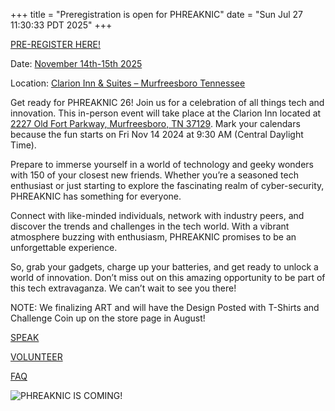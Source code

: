 +++
title = "Preregistration is open for PHREAKNIC"
date = "Sun Jul 27 11:30:33 PDT 2025"
+++

[PRE-REGISTER HERE!](https://phreaknic.square.site/)

Date: [November 14th-15th 2025](/phreaknic26.ics)

Location: [Clarion Inn & Suites – Murfreesboro Tennessee](https://maps.app.goo.gl/gr9v82GgnpGujjRX9)

Get ready for PHREAKNIC 26! Join us for a celebration of all things tech and innovation. This in-person event will take place at the Clarion Inn located at [2227 Old Fort Parkway, Murfreesboro, TN 37129](https://maps.app.goo.gl/gr9v82GgnpGujjRX9). Mark your calendars because the fun starts on Fri Nov 14 2024 at 9:30 AM (Central Daylight Time).

Prepare to immerse yourself in a world of technology and geeky wonders with 150 of your closest new friends. Whether you’re a seasoned tech enthusiast or just starting to explore the fascinating realm of cyber-security, PHREAKNIC has something for everyone.

Connect with like-minded individuals, network with industry peers, and discover the trends and challenges in the tech world. With a vibrant atmosphere buzzing with enthusiasm, PHREAKNIC promises to be an unforgettable experience.

So, grab your gadgets, charge up your batteries, and get ready to unlock a world of innovation. Don’t miss out on this amazing opportunity to be part of this tech extravaganza. We can’t wait to see you there!

NOTE: We finalizing ART and will have the Design Posted with T-Shirts and Challenge Coin up on the store page in August!


[SPEAK](https://docs.google.com/forms/d/e/1FAIpQLSfbCwlhnVkiTt55ZzluP4VuBKcv0_joB5RAh5FVz_WuQm-FDA/viewform)

[VOLUNTEER](https://docs.google.com/forms/d/e/1FAIpQLScTLRculTZZ3m9yYZMHwk7_FFW0WYaTiKvsCvYypt2BUFw0yA/viewform)

[FAQ](/about/)

![PHREAKNIC IS COMING!](/posts/preregister/PHREAKNIC26REG.jpeg)
